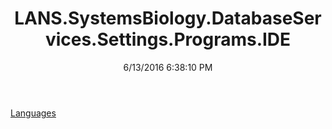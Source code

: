﻿---
title: LANS.SystemsBiology.DatabaseServices.Settings.Programs.IDE
date: 6/13/2016 6:38:10 PM
---

[Languages](T-LANS.SystemsBiology.DatabaseServices.Settings.Programs.IDE.Languages.html)
